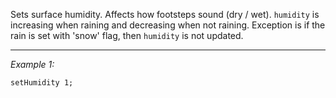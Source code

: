 Sets surface humidity. Affects how footsteps sound (dry / wet). `humidity` is increasing when raining and decreasing when not raining. Exception is if the rain is set with 'snow' flag, then `humidity` is not updated.


---
*Example 1:*
```sqf
setHumidity 1;
```